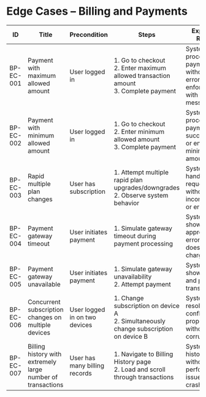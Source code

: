 # Edge Cases – Billing and Payments

| ID          | Title                                       | Precondition                        | Steps                                                         | Expected Result                           | Actual Result | Status |
|-------------|---------------------------------------------|-------------------------------------|---------------------------------------------------------------|-------------------------------------------|---------------|--------|
| BP-EC-001   | Payment with maximum allowed amount         | User logged in                      | 1. Go to checkout <br> 2. Enter maximum allowed transaction amount <br> 3. Complete payment | System processes payment without errors or enforces limit with clear message |               |        |
| BP-EC-002   | Payment with minimum allowed amount         | User logged in                      | 1. Go to checkout <br> 2. Enter minimum allowed amount <br> 3. Complete payment | System processes payment successfully or enforces minimum amount rules |               |        |
| BP-EC-003   | Rapid multiple plan changes                 | User has subscription               | 1. Attempt multiple rapid plan upgrades/downgrades <br> 2. Observe system behavior | System handles requests without inconsistency or errors |               |        |
| BP-EC-004   | Payment gateway timeout                     | User initiates payment              | 1. Simulate gateway timeout during payment processing | System shows appropriate error and does not charge user |               |        |
| BP-EC-005   | Payment gateway unavailable                 | User initiates payment              | 1. Simulate gateway unavailability <br> 2. Attempt payment | System shows error and prevents transaction |               |        |
| BP-EC-006   | Concurrent subscription changes on multiple devices | User logged in on two devices      | 1. Change subscription on device A <br> 2. Simultaneously change subscription on device B | System resolves conflict properly without corrupt data |               |        |
| BP-EC-007   | Billing history with extremely large number of transactions | User has many billing records       | 1. Navigate to Billing History page <br> 2. Load and scroll through transactions | System loads history without performance issues or crashes |               |        |